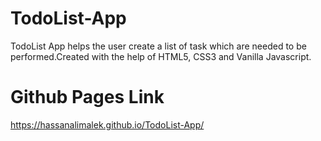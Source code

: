 # TodoList-App
TodoList App helps the user create a list of task which are needed to be performed.Created with the help of HTML5, CSS3 and Vanilla Javascript.

# Github Pages Link
https://hassanalimalek.github.io/TodoList-App/
